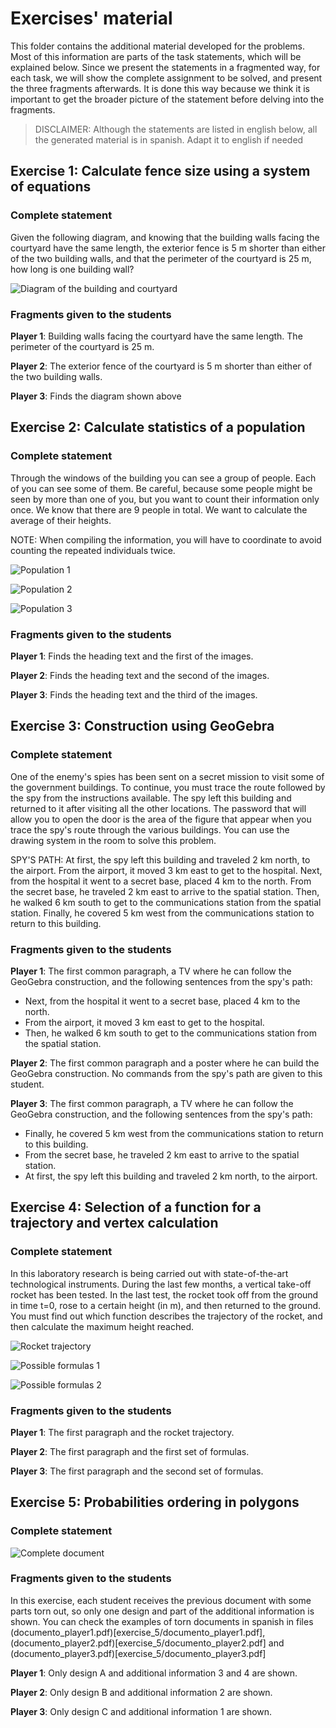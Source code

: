 # Exercises' material

This folder contains the additional material developed for the problems. Most of
this information are parts of the task statements, which will be explained
below. Since we present the statements in a fragmented way, for each task, we
will show the complete assignment to be solved, and present the three fragments
afterwards. It is done this way because we think it is important to get the
broader picture of the statement before delving into the fragments.

> DISCLAIMER: Although the statements are listed in english below, all the
> generated material is in spanish. Adapt it to english if needed

## Exercise 1: Calculate fence size using a system of equations

### Complete statement

Given the following diagram, and knowing that the building walls facing the
courtyard have the same length, the exterior fence is 5 m shorter than either of
the two building walls, and that the perimeter of the courtyard is 25 m, how
long is one building wall?

![Diagram of the building and courtyard](exercise_1/fence_diagram.svg)

### Fragments given to the students

__Player 1__: Building walls facing the courtyard have the same length. The
perimeter of the courtyard is 25 m.

__Player 2__: The exterior fence of the courtyard is 5 m shorter than either of
the two building walls.

__Player 3__: Finds the diagram shown above

## Exercise 2: Calculate statistics of a population

### Complete statement

Through the windows of the building you can see a group of people. Each of you
can see some of them. Be careful, because some people might be seen by more than
one of you, but you want to count their information only once. We know that
there are 9 people in total. We want to calculate the average of their heights.

NOTE: When compiling the information, you will have to coordinate to avoid
counting the repeated individuals twice.

![Population 1](exercise_2/population_1.svg)

![Population 2](exercise_2/population_2.svg)

![Population 3](exercise_2/population_3.svg)

### Fragments given to the students

__Player 1__: Finds the heading text and the first of the images.

__Player 2__: Finds the heading text and the second of the images.

__Player 3__: Finds the heading text and the third of the images.

## Exercise 3: Construction using GeoGebra

### Complete statement

One of the enemy's spies has been sent on a secret mission to visit some of the
government buildings. To continue, you must trace the route followed by the spy
from the instructions available. The spy left this building and returned to it
after visiting all the other locations. The password that will allow you to open
the door is the area of the figure that appear when you trace the spy's route
through the various buildings. You can use the drawing system in the room to
solve this problem.

SPY'S PATH: At first, the spy left this building and traveled 2 km north, to the
airport. From the airport, it moved 3 km east to get to the hospital. Next, from
the hospital it went to a secret base, placed 4 km to the north. From the secret
base, he traveled 2 km east to arrive to the spatial station. Then, he walked 6
km south to get to the communications station from the spatial station. Finally,
he covered 5 km west from the communications station to return to this building.

### Fragments given to the students

__Player 1__: The first common paragraph, a TV where he can follow the GeoGebra
construction, and the following sentences from the spy's path:

- Next, from the hospital it went to a secret base, placed 4 km to the north.
- From the airport, it moved 3 km east to get to the hospital.
- Then, he walked 6 km south to get to the communications station from the
spatial station.

__Player 2__: The first common paragraph and a poster where he can build the
GeoGebra construction. No commands from the spy's path are given to this
student.

__Player 3__: The first common paragraph, a TV where he can follow the GeoGebra
construction, and the following sentences from the spy's path:

- Finally, he covered 5 km west from the communications station to return to
this building.
- From the secret base, he traveled 2 km east to arrive to the spatial station.
- At first, the spy left this building and traveled 2 km north, to the airport.

## Exercise 4: Selection of a function for a trajectory and vertex calculation

### Complete statement

In this laboratory research is being carried out with state-of-the-art
technological instruments. During the last few months, a vertical take-off
rocket has been tested. In the last test, the rocket took off from the ground in
time t=0, rose to a certain height (in m), and then returned to the ground. You
must find out which function describes the trajectory of the rocket, and then
calculate the maximum height reached.

![Rocket trajectory](exercise_4/rocket_trajectory.svg)

![Possible formulas 1](exercise_4/formulas_1.svg)

![Possible formulas 2](exercise_4/formulas_2.svg)

### Fragments given to the students

__Player 1__: The first paragraph and the rocket trajectory.

__Player 2__: The first paragraph and the first set of formulas.

__Player 3__: The first paragraph and the second set of formulas.

## Exercise 5: Probabilities ordering in polygons

### Complete statement

![Complete document](exercise_5/full_document.svg)

### Fragments given to the students

In this exercise, each student receives the previous document with some parts
torn out, so only one design and part of the additional information is shown.
You can check the examples of torn documents in spanish in files
(documento_player1.pdf)[exercise_5/documento_player1.pdf],
(documento_player2.pdf)[exercise_5/documento_player2.pdf] and
(documento_player3.pdf)[exercise_5/documento_player3.pdf]

__Player 1__: Only design A and additional information 3 and 4 are shown.

__Player 2__: Only design B and additional information 2 are shown.

__Player 3__: Only design C and additional information 1 are shown.
